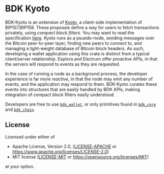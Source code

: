 # BDK Kyoto

BDK-Kyoto is an extension of [Kyoto](https://github.com/rustaceanrob/kyoto), a client-side implementation of BIP157/BIP158.
These proposals define a way for users to fetch transactions privately, using _compact block filters_.
You may want to read the specification [here](https://github.com/bitcoin/bips/blob/master/bip-0158.mediawiki).
Kyoto runs as a psuedo-node, sending messages over the Bitcoin peer-to-peer layer, finding new peers to connect to, and managing a
light-weight database of Bitcoin block headers. As such, developing a wallet application using this crate is distinct from a typical
client/server relationship. Esplora and Electrum offer _proactive_ APIs, in that the servers will respond to events as they are requested.

In the case of running a node as a background process, the developer experience is far more _reactive_, in that the node may emit any number of events, and the application may respond to them. BDK-Kyoto curates these events into structures that are easily handled by BDK APIs, making integration of compact block filters easily understood.

Developers are free to use [`bdk_wallet`](https://docs.rs/bdk_wallet/latest/bdk_wallet/), or only primitives found in [`bdk_core`](https://docs.rs/bdk_core/latest/bdk_core/) and [`bdk_chain`](https://docs.rs/bdk_chain/latest/bdk_chain/).

## License

Licensed under either of

* Apache License, Version 2.0, ([LICENSE-APACHE](LICENSE-APACHE) or <https://www.apache.org/licenses/LICENSE-2.0>)
* MIT license ([LICENSE-MIT](LICENSE-MIT) or <https://opensource.org/licenses/MIT>)

at your option.